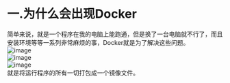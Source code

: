 # 一.为什么会出现Docker
简单来说，就是一个程序在我的电脑上能跑通，但是换了一台电脑就不行了，而且安装环境等等一系列非常麻烦的事，Docker就是为了解决这些问题。  
![image](https://user-images.githubusercontent.com/96570699/191555775-c9ffffab-4abc-4d9c-9ec2-0aa07c604f46.png)  
![image](https://user-images.githubusercontent.com/96570699/191557383-c7fede0e-c93f-4bf4-a184-fd5de6bea614.png)  
![image](https://user-images.githubusercontent.com/96570699/191557432-c68142b9-90a7-4814-bfb2-90ed0c627e3f.png)  
就是将运行程序的所有一切打包成一个镜像文件。  


